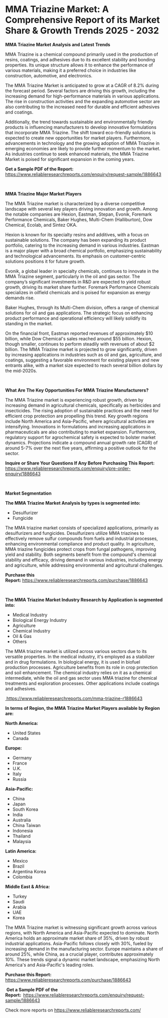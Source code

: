 <p><h1>MMA Triazine Market: A Comprehensive Report of its Market Share & Growth Trends 2025 - 2032</h1></p><p><strong>MMA Triazine Market Analysis and Latest Trends</strong></p>
<p><p>MMA Triazine is a chemical compound primarily used in the production of resins, coatings, and adhesives due to its excellent stability and bonding properties. Its unique structure allows it to enhance the performance of various materials, making it a preferred choice in industries like construction, automotive, and electronics. </p><p>The MMA Triazine Market is anticipated to grow at a CAGR of 8.2% during the forecast period. Several factors are driving this growth, including the increasing demand for high-performance materials in various applications. The rise in construction activities and the expanding automotive sector are also contributing to the increased need for durable and efficient adhesives and coatings. </p><p>Additionally, the trend towards sustainable and environmentally friendly products is influencing manufacturers to develop innovative formulations that incorporate MMA Triazine. The shift toward eco-friendly solutions is expected to create new opportunities for market players. Furthermore, advancements in technology and the growing adoption of MMA Triazine in emerging economies are likely to provide further momentum to the market. As industries continue to seek enhanced materials, the MMA Triazine Market is poised for significant expansion in the coming years.</p></p>
<p><strong>Get a Sample PDF of the Report:&nbsp;</strong> <a href="https://www.reliableresearchreports.com/enquiry/request-sample/1886643?utm_campaign=2096&utm_medium=2&utm_source=Github&utm_content=ia&utm_term=30012025&utm_id=mma-triazine">https://www.reliableresearchreports.com/enquiry/request-sample/1886643</a></p>
<p>&nbsp;</p>
<p><strong>MMA Triazine Major Market Players</strong></p>
<p><p>The MMA Triazine market is characterized by a diverse competitive landscape with several key players driving innovation and growth. Among the notable companies are Hexion, Eastman, Stepan, Evonik, Foremark Performance Chemicals, Baker Hughes, Multi-Chem (Halliburton), Dow Chemical, Ecolab, and Sintez OKA.</p><p>Hexion is known for its specialty resins and additives, with a focus on sustainable solutions. The company has been expanding its product portfolio, catering to the increasing demand in various industries. Eastman is a major player with a broad chemical portfolio, emphasizing sustainability and technological advancements. Its emphasis on customer-centric solutions positions it for future growth.</p><p>Evonik, a global leader in specialty chemicals, continues to innovate in the MMA Triazine segment, particularly in the oil and gas sector. The company’s significant investments in R&D are expected to yield robust growth, driving its market share further. Foremark Performance Chemicals specializes in oilfield chemicals and is poised for expansion as energy demands rise.</p><p>Baker Hughes, through its Multi-Chem division, offers a range of chemical solutions for oil and gas applications. The strategic focus on enhancing product performance and operational efficiency will likely solidify its standing in the market.</p><p>On the financial front, Eastman reported revenues of approximately $10 billion, while Dow Chemical's sales reached around $55 billion. Hexion, though smaller, continues to perform steadily with revenues of about $2 billion. The MMA Triazine market is projected to grow significantly, driven by increasing applications in industries such as oil and gas, agriculture, and coatings, suggesting a favorable environment for existing players and new entrants alike, with a market size expected to reach several billion dollars by the mid-2020s.</p></p>
<p>&nbsp;</p>
<p><strong>What Are The Key Opportunities For MMA Triazine Manufacturers?</strong></p>
<p><p>The MMA Triazine market is experiencing robust growth, driven by increasing demand in agricultural chemicals, specifically as herbicides and insecticides. The rising adoption of sustainable practices and the need for efficient crop protection are propelling this trend. Key growth regions include North America and Asia-Pacific, where agricultural activities are intensifying. Innovations in formulations and increasing applications in pharmaceuticals are also contributing to market expansion. Furthermore, regulatory support for agrochemical safety is expected to bolster market dynamics. Projections indicate a compound annual growth rate (CAGR) of around 5-7% over the next five years, affirming a positive outlook for the sector.</p></p>
<p><strong>Inquire or Share Your Questions If Any Before Purchasing This Report:</strong> <a href="https://www.reliableresearchreports.com/enquiry/pre-order-enquiry/1886643?utm_campaign=2096&utm_medium=2&utm_source=Github&utm_content=ia&utm_term=30012025&utm_id=mma-triazine">https://www.reliableresearchreports.com/enquiry/pre-order-enquiry/1886643</a></p>
<p>&nbsp;</p>
<p><strong>Market Segmentation</strong></p>
<p><strong>The MMA Triazine Market Analysis by types is segmented into:</strong></p>
<p><ul><li>Desulfurizer</li><li>Fungicide</li></ul></p>
<p><p>The MMA triazine market consists of specialized applications, primarily as desulfurizers and fungicides. Desulfurizers utilize MMA triazines to effectively remove sulfur compounds from fuels and industrial processes, enhancing environmental compliance and product quality. In agriculture, MMA triazine fungicides protect crops from fungal pathogens, improving yield and stability. Both segments benefit from the compound's chemical stability and efficacy, driving demand in various industries, including energy and agriculture, while addressing environmental and agricultural challenges.</p></p>
<p><strong>Purchase this Report:&nbsp;</strong><a href="https://www.reliableresearchreports.com/purchase/1886643?utm_campaign=2096&utm_medium=2&utm_source=Github&utm_content=ia&utm_term=30012025&utm_id=mma-triazine">https://www.reliableresearchreports.com/purchase/1886643</a></p>
<p>&nbsp;</p>
<p><strong>The MMA Triazine Market Industry Research by Application is segmented into:</strong></p>
<p><ul><li>Medical Industry</li><li>Biological Energy Industry</li><li>Agriculture</li><li>Chemical Industry</li><li>Oil & Gas</li><li>Others</li></ul></p>
<p><p>The MMA triazine market is utilized across various sectors due to its versatile properties. In the medical industry, it's employed as a stabilizer and in drug formulations. In biological energy, it is used in biofuel production processes. Agriculture benefits from its role in crop protection and soil enhancement. The chemical industry relies on it as a chemical intermediate, while the oil and gas sector uses MMA triazine for chemical treatments and exploration processes. Other applications include coatings and adhesives.</p></p>
<p><a href="https://www.reliableresearchreports.com/mma-triazine-r1886643?utm_campaign=2096&utm_medium=2&utm_source=Github&utm_content=ia&utm_term=30012025&utm_id=mma-triazine">&nbsp;https://www.reliableresearchreports.com/mma-triazine-r1886643</a></p>
<p><strong>In terms of Region, the MMA Triazine Market Players available by Region are:</strong></p>
<p>
    <p> <strong> North America: </strong>
        <ul>
            <li>United States</li>
            <li>Canada</li>
        </ul>
        </p> 
    <p> <strong> Europe: </strong>
        <ul>
            <li>Germany</li>
            <li>France</li>
            <li>U.K.</li>
            <li>Italy</li>
            <li>Russia</li>
        </ul>
        </p> 
    <p> <strong> Asia-Pacific: </strong>
        <ul>
            <li>China</li>
            <li>Japan</li>
            <li>South Korea</li>
            <li>India</li>
            <li>Australia</li>
            <li>China Taiwan</li>
            <li>Indonesia</li>
            <li>Thailand</li>
            <li>Malaysia</li>
        </ul>
        </p> 
    <p> <strong> Latin America: </strong>
        <ul>
            <li>Mexico</li>
            <li>Brazil</li>
            <li>Argentina Korea</li>
            <li>Colombia</li>
        </ul>
        </p> 
    <p> <strong> Middle East & Africa: </strong>
        <ul>
            <li>Turkey</li>
            <li>Saudi</li>
            <li>Arabia</li>
            <li>UAE</li>
            <li>Korea</li>
        </ul>
    </p>
    </p>
<p><p>The MMA Triazine market is witnessing significant growth across various regions, with North America and Asia-Pacific expected to dominate. North America holds an approximate market share of 35%, driven by robust industrial applications. Asia-Pacific follows closely with 30%, fueled by increasing demand in the manufacturing sector. Europe maintains a share of around 25%, while China, as a crucial player, contributes approximately 10%. These trends signal a dynamic market landscape, emphasizing North America's and Asia-Pacific's leading roles.</p></p>
<p><strong>Purchase this Report: </strong><a href="https://www.reliableresearchreports.com/purchase/1886643?utm_campaign=2096&utm_medium=2&utm_source=Github&utm_content=ia&utm_term=30012025&utm_id=mma-triazine">https://www.reliableresearchreports.com/purchase/1886643</a></p>
<p>&nbsp;<strong>Get a Sample PDF of the Report:&nbsp;&nbsp;</strong><a href="https://www.reliableresearchreports.com/enquiry/request-sample/1886643?utm_campaign=2096&utm_medium=2&utm_source=Github&utm_content=ia&utm_term=30012025&utm_id=mma-triazine">https://www.reliableresearchreports.com/enquiry/request-sample/1886643</a></p>
<p><strong></strong></p>
<p>Check more reports on <a href="https://www.reliableresearchreports.com/?utm_campaign=2096&utm_medium=2&utm_source=Github&utm_content=ia&utm_term=30012025&utm_id=mma-triazine">https://www.reliableresearchreports.com/</a></p>